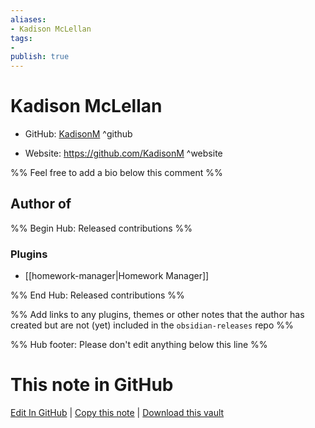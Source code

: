 ```yaml
---
aliases:
- Kadison McLellan
tags:
- 
publish: true
---
```


# Kadison McLellan

- GitHub: [KadisonM](https://github.com/KadisonM/) ^github
<!-- - Discord: `@` ^discord-->
- Website: <https://github.com/KadisonM> ^website
<!-- - [[Publish sites|Publish site]]: <https://> ^publish-->

%% Feel free to add a bio below this comment %%


## Author of

%% Begin Hub: Released contributions %%
### Plugins
- [[homework-manager|Homework Manager]]

%% End Hub: Released contributions %%

%% Add links to any plugins, themes or other notes that the author has created but are not (yet) included in the `obsidian-releases` repo %%

<!--
### Unlisted plugins
-->

<!--
### Others
-->

<!--
## Sponsor this author
-->

<!-- - [[GitHub sponsors]]: [Sponsor @KadisonM on GitHub Sponsors](https://github.com/sponsors/KadisonM) ^github-sponsor-->
<!-- - [[Buy me a coffee]]: <https://> ^buy-me-a-coffee-->
<!-- - [[PayPal]]: <https://> ^paypal-->
<!-- - [[Patreon]]: <https://> ^patreon-->

<!--
## Follow this author
-->

<!-- - [[YouTube Channels|On YouTube]]: <https://> ^youtube-->
<!-- - Twitter: <https://> ^twitter-->
<!-- - ... -->

%% Hub footer: Please don't edit anything below this line %%

# This note in GitHub

<span class="git-footer">[Edit In GitHub](https://github.dev/obsidian-community/obsidian-hub/blob/main/01%20-%20Community/People/KadisonM.md "git-hub-edit-note") | [Copy this note](https://raw.githubusercontent.com/obsidian-community/obsidian-hub/main/01%20-%20Community/People/KadisonM.md "git-hub-copy-note") | [Download this vault](https://github.com/obsidian-community/obsidian-hub/archive/refs/heads/main.zip "git-hub-download-vault") </span>
